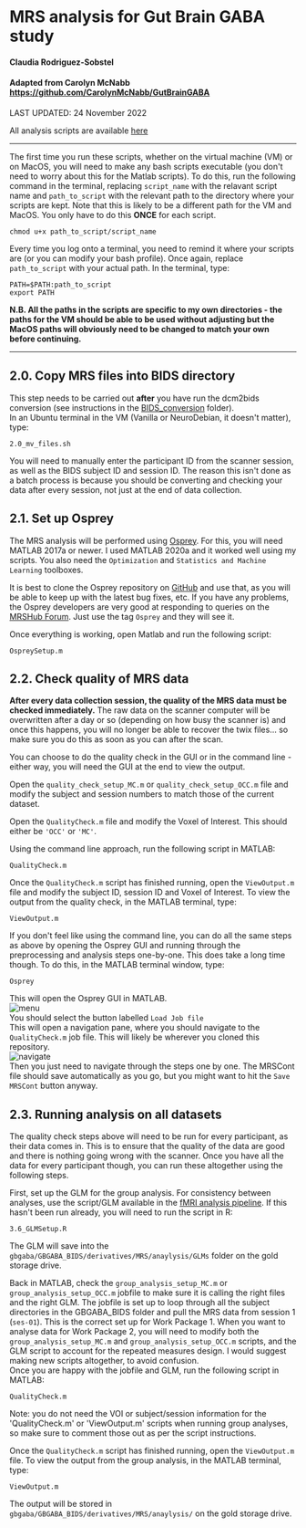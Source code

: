 # MRS analysis for Gut Brain GABA study
#### Claudia Rodriguez-Sobstel
#### Adapted from Carolyn McNabb https://github.com/CarolynMcNabb/GutBrainGABA

LAST UPDATED: 24 November 2022

All analysis scripts are available [here](https://github.com/CarolynMcNabb/GutBrainGABA/tree/main/MRS)

---
The first time you run these scripts, whether on the virtual machine (VM) or on MacOS, you will need to make any bash scripts executable (you don't need to worry about this for the Matlab scripts). To do this, run the following command in the terminal, replacing `script_name` with the relavant script name and `path_to_script` with the relevant path to the directory where your scripts are kept. Note that this is likely to be a different path for the VM and MacOS. You only have to do this **ONCE** for each script.
```
chmod u+x path_to_script/script_name
```

Every time you log onto a terminal, you need to remind it where your scripts are (or you can modify your bash profile). Once again, replace `path_to_script` with your actual path. In the terminal, type:
```
PATH=$PATH:path_to_script
export PATH
```

**N.B. All the paths in the scripts are specific to my own directories - the paths for the VM should be able to be used without adjusting but the MacOS paths will obviously need to be changed to match your own before continuing.** 

---
## 2.0. Copy MRS files into BIDS directory
This step needs to be carried out **after** you have run the dcm2bids conversion (see instructions in the [BIDS_conversion](https://github.com/CarolynMcNabb/GutBrainGABA/tree/main/BIDS_conversion) folder).</br>
In an Ubuntu terminal in the VM (Vanilla or NeuroDebian, it doesn't matter), type:
```
2.0_mv_files.sh
```
You will need to manually enter the participant ID from the scanner session, as well as the BIDS subject ID and session ID. The reason this isn't done as a batch process is because you should be converting and checking your data after every session, not just at the end of data collection.


## 2.1. Set up Osprey
The MRS analysis will be performed using [Osprey](https://schorschinho.github.io/osprey/). For this, you will need MATLAB 2017a or newer. I used MATLAB 2020a and it worked well using my scripts. You also need the `Optimization` and `Statistics and Machine Learning` toolboxes.<br/> 

It is best to clone the Osprey repository on [GitHub](https://github.com/schorschinho/osprey) and use that, as you will be able to keep up with the latest bug fixes, etc. If you have any problems, the Osprey developers are very good at responding to queries on the [MRSHub Forum](https://forum.mrshub.org/). Just use the tag `Osprey` and they will see it.<br/>

Once everything is working, open Matlab and run the following script:
```
OspreySetup.m
```

## 2.2. Check quality of MRS data
**After every data collection session, the quality of the MRS data must be checked immediately.** The raw data on the scanner computer will be overwritten after a day or so (depending on how busy the scanner is) and once this happens, you will no longer be able to recover the twix files... so make sure you do this as soon as you can after the scan.<br/>

You can choose to do the quality check in the GUI or in the command line - either way, you will need the GUI at the end to view the output.<br/>

Open the `quality_check_setup_MC.m` or `quality_check_setup_OCC.m` file and modify the subject and session numbers to match those of the current dataset.<br/>

Open the `QualityCheck.m` file and modify the Voxel of Interest. This should either be `'OCC'` or `'MC'`.<br/>

Using the command line approach, run the following script in MATLAB:
```
QualityCheck.m
```
Once the `QualityCheck.m` script has finished running, open the `ViewOutput.m` file and modify the subject ID, session ID and Voxel of Interest. To view the output from the quality check, in the MATLAB terminal, type:
```
ViewOutput.m
```

If you don't feel like using the command line, you can do all the same steps as above by opening the Osprey GUI and running through the preprocessing and analysis steps one-by-one. This does take a long time though. To do this, in the MATLAB terminal window, type:
```
Osprey
```
This will open the Osprey GUI in MATLAB. <br/>
![menu](images/osprey-startup-menu.png)<br/>
You should select the button labelled `Load Job file`<br/>
This will open a navigation pane, where you should navigate to the `QualityCheck.m` job file. This will likely be wherever you cloned this repository.<br/>
![navigate](images/osprey-select-job-file.png)<br/>
Then you just need to navigate through the steps one by one. The MRSCont file should save automatically as you go, but you might want to hit the `Save MRSCont` button anyway. 

## 2.3. Running analysis on all datasets
The quality check steps above will need to be run for every participant, as their data comes in. This is to ensure that the quality of the data are good and there is nothing going wrong with the scanner. Once you have all the data for every participant though, you can run these altogether using the following steps.<br/>

First, set up the GLM for the group analysis. For consistency between analyses, use the script/GLM available in the [fMRI analysis pipeline](https://github.com/CarolynMcNabb/GutBrainGABA/blob/main/fMRI/3.6_GLMSetup.R). If this hasn't been run already, you will need to run the script in R:
```
3.6_GLMSetup.R
```
The GLM will save into the `gbgaba/GBGABA_BIDS/derivatives/MRS/anaylysis/GLMs` folder on the gold storage drive.

Back in MATLAB, check the `group_analysis_setup_MC.m` or `group_analysis_setup_OCC.m` jobfile to make sure it is calling the right files and the right GLM. The jobfile is set up to loop through all the subject directories in the GBGABA_BIDS folder and pull the MRS data from session 1 (`ses-01`). This is the correct set up for Work Package 1. When you want to analyse data for Work Package 2, you will need to modify both the `group_analysis_setup_MC.m` and `group_analysis_setup_OCC.m` scripts, and the GLM script to account for the repeated measures design. I would suggest making new scripts altogether, to avoid confusion.<br/>
Once you are happy with the jobfile and GLM, run the following script in MATLAB:

```
QualityCheck.m
```

Note: you do not need the VOI or subject/session information for the 'QualityCheck.m' or 'ViewOutput.m' scripts when running group analyses, so make sure to comment those out as per the script instructions.

Once the `QualityCheck.m` script has finished running, open the `ViewOutput.m` file. To view the output from the group analysis, in the MATLAB terminal, type:

```
ViewOutput.m
```

The output will be stored in `gbgaba/GBGABA_BIDS/derivatives/MRS/anaylysis/` on the gold storage drive.


